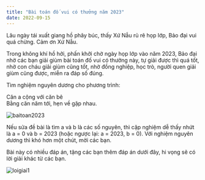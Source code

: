 ```yaml
---
title: "Bài toán đố vui có thưởng năm 2023"
date: 2022-09-15
---
```

Lâu ngày tái xuất giang hồ phây búc, thấy Xứ Nẫu rủ rê họp lớp, Bảo đại vui quá chừng. Cảm ơn Xứ Nẫu.  

Trong không khí hồ hởi, phấn khởi chờ ngày họp lớp vào năm 2023, Bảo đại nhờ các bạn giải giùm bài toán đố vui có thưởng này, tự giải được thì quá tốt, nhờ con cháu giải giùm cũng tốt, nhờ đồng nghiệp, học trò, người quen giải giùm cũng được, miễn ra đáp số đúng.   

Tìm nghiệm nguyên dương cho phương trình:

Căn a cộng với căn bê  
Bằng căn năm tới, hẹn về gặp nhau.

![baitoan2023](https://github.com/user-attachments/assets/fd02fe02-2388-43cd-b33a-0a7dfe1f3400)

Nếu sửa đề bài là tìm a và b là các số nguyên, thì cặp nghiệm dễ thấy nhứt là a = 0 và b = 2023 (hoặc ngược lại: a = 2023, b = 0).
Với nghiệm nguyên dương thì khó hơn một chút, mời các bạn.


Bài này có nhiều đáp án, tặng các bạn thêm đáp án dưới đây, hi vọng sẽ có lời giải khác từ các bạn.  

![loigiai1](https://github.com/user-attachments/assets/f3e46221-04ed-4c0c-a755-0027a869d596)   


